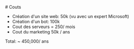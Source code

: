 # Couts

- Création d'un site web: 50k (vu avec un expert Microsoft)
- Création d'un bot: 100k
- Cout des serveurs = 250/ mois
- Cout du marketing 50k / ans

Total: ~ 450,000/ ans
